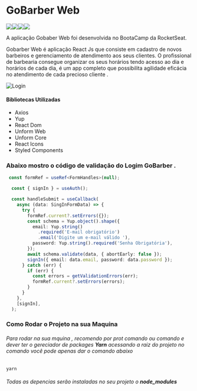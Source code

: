 # GoBarber Web

![](https://img.shields.io/github/last-commit/brenokf/GoBarber)![](https://img.shields.io/github/repo-size/brenokf/GoBarber)![](https://img.shields.io/github/languages/count/brenokf/GoBarber)![](https://img.shields.io/github/languages/top/brenokf/GoBarber)



A aplicação Gobaber Web foi desenvolvida no BootaCamp da RocketSeat.


Gobarber Web é aplicação React Js que consiste em cadastro de novos barbeiros e gerenciamento de atendimento aos seus clientes. O profissional de barbearia consegue organizar os seus horários tendo acesso ao dia e horários de cada dia, é um app completo que possibilita agilidade eficácia no atendimento de cada precioso cliente .

![Login](https://github.com/brenokf/GoBarber/blob/master/Front-End/markentig/GoBarbe.gif?raw=true "Login")


#### Bibliotecas Utilizadas

 - Axios
 - Yup
 - React Dom
 - Unform Web
 - Unform Core
 - React Icons
 - Styled Components


### Abaixo mostro o código de validação do Logim GoBarber .
```typescript
 const formRef = useRef<FormHandles>(null);

  const { signIn } = useAuth();

  const handleSubmit = useCallback(
    async (data: SingInFormData) => {
      try {
        formRef.current?.setErrors({});
        const schema = Yup.object().shape({
          email: Yup.string()
            .required('E-mail obrigatório')
            .email('Digite um e-mail válido '),
          password: Yup.string().required('Senha Obrigatória'),
        });
        await schema.validate(data, { abortEarly: false });
        signIn({ email: data.email, password: data.password });
      } catch (err) {
        if (err) {
          const errors = getValidationErrors(err);
          formRef.current?.setErrors(errors);
        }
      }
    },
    [signIn],
  );
```
###  Como Rodar o Projeto na sua Maquina
###### Para rodar na sua mquina  , recomendo por prot comando ou comando e dever ter o gereciador de packages **Yarn**  acessando a raiz do projeto no comando você pode apenas dar o comando abaixo
    yarn

###### Todas as depencias serão instaladas no seu projeto o **node_modules**

